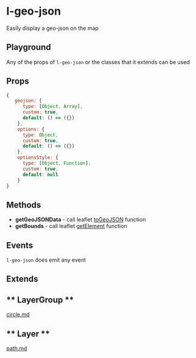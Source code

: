 # l-geo-json

Easily display a geo-json on the map


## Playground
Any of the props of `l-geo-json` or the classes that it extends can be used

<vuep template="#control-zoom-example"></vuep>

<script v-pre type="text/x-template" id="control-zoom-example">

<template>
  <l-map style="height: 100%; width: 100%" :zoom="zoom" :center="center" :options="{zoomControl: false}">
    <l-tile-layer :url="url"></l-tile-layer>
     <l-geo-json
        :geojson="geojson"
      >
      </l-geo-json>
  </l-map>
</template>

<script>

Vue.component('l-map', Vue2Leaflet.LMap)
Vue.component('l-tile-layer', Vue2Leaflet.LTileLayer)
Vue.component('l-geo-json', Vue2Leaflet.LGeoJson)

export default {
  data () {
    return {
      url: 'http://{s}.tile.osm.org/{z}/{x}/{y}.png',
      zoom: 8,
      center: [47.313220, -1.319482],
      geojson: null
    };
  },
  created () {
    axios.get('https://rawgit.com/gregoiredavid/france-geojson/master/regions/pays-de-la-loire/communes-pays-de-la-loire.geojson').then((response) => {
      this.geojson = response.data;
    })
  }
}
</script>
</script>

## Props

```js
{
   geojson: {
      type: [Object, Array],
      custom: true,
      default: () => ({})
    },
    options: {
      type: Object,
      custom: true,
      default: () => ({})
    },
    optionsStyle: {
      type: [Object, Function],
      custom: true,
      default: null
    }
}
```

## Methods

* **getGeoJSONData** - call leaflet [toGeoJSON](https://leafletjs.com/reference-1.3.0.html#geojson-togeojson) function
* **getBounds** - call leaflet [getElement](https://leafletjs.com/reference-1.3.0.html#geojson-getbounds) function

## Events

`l-geo-json` does emit any event

## Extends

<!-- tabs:start -->

## ** LayerGroup **

[circle.md](../../mixins/layer-group.md ':include')

## ** Layer **

[path.md](../../mixins/layer.md ':include')

<!-- tabs:end -->
